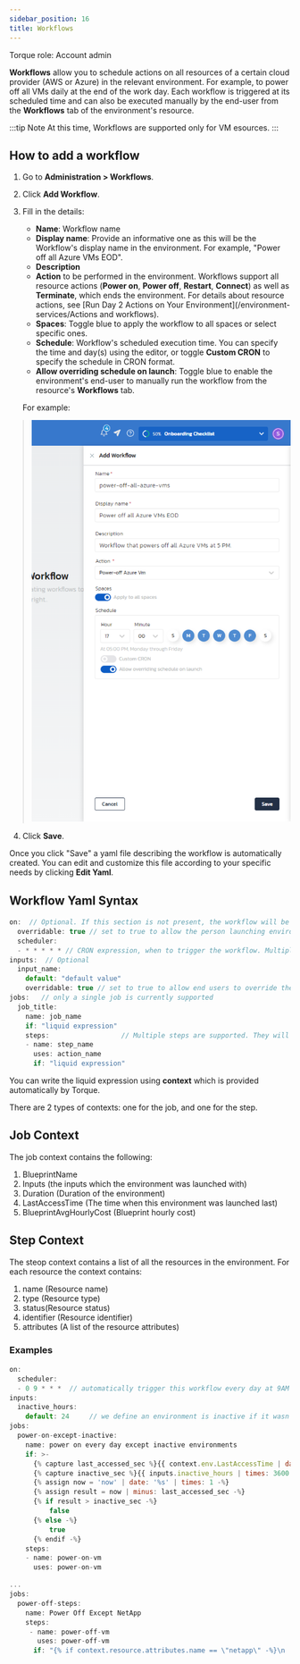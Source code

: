 ```yaml
---
sidebar_position: 16
title: Workflows
---
```


Torque role: Account admin

__Workflows__ allow you to schedule actions on all resources of a certain cloud provider (AWS or Azure) in the relevant environment. For example, to power off all VMs daily at the end of the work day. Each workflow is triggered at its scheduled time and can also be executed manually by the end-user from the __Workflows__ tab of the environment's resource.


:::tip Note
At this time, Workflows are supported only for VM esources.
:::

## How to add a workflow

1. Go to __Administration > Workflows__.
2. Click __Add Workflow__.
3. Fill in the details:
   * __Name__: Workflow name
   * __Display name__: Provide an informative one as this will be the Workflow's display name in the environment. For example, "Power off all Azure VMs EOD". 
   * __Description__
   * __Action__ to be performed in the environment. Workflows support all resource actions (__Power on__, __Power off__, __Restart__, __Connect__) as well as __Terminate__, which ends the environment. For details about resource actions, see [Run Day 2 Actions on Your Environment](/environment-services/Actions and workflows).
   * __Spaces__: Toggle blue to apply the workflow to all spaces or select specific ones.
   * __Schedule__: Workflow's scheduled execution time. You can specify the time and day(s) using the editor, or toggle __Custom CRON__ to specify the schedule in CRON format.
   * __Allow overriding schedule on launch__: Toggle blue to enable the environment's end-user to manually run the workflow from the resource's __Workflows__ tab.
  
   For example:
  > ![Locale Dropdown](/img/workflow-1.png)
4. Click __Save__.

Once you click "Save" a yaml file describing the workflow is automatically created. You can edit and customize this file according to your specific needs by clicking __Edit Yaml__.

## Workflow Yaml Syntax

```jsx title=workflow.yml
on:  // Optional. If this section is not present, the workflow will be run manually only and not automatically on schedule.
  overridable: true // set to true to allow the person launching environments to override the schedule during launch time. Defaults to false. 
  scheduler:
  - * * * * * // CRON expression, when to trigger the workflow. Multiple expressions are supported.
inputs:  // Optional
  input_name:
    default: "default value"
    overridable: true // set to true to allow end users to override the value of the input during launch time.
jobs:   // only a single job is currently supported
  job_title:
    name: job_name
    if: "liquid expression"
    steps:                  // Multiple steps are supported. They will be executed sequentially. 
    - name: step_name
      uses: action_name
      if: "liquid expression"
```

You can write the liquid expression using **context** which is provided automatically by Torque.

There are 2 types of contexts: one for the job, and one for the step.

## Job Context

The job context contains the following:
1. BlueprintName
2. Inputs (the inputs which the environment was launched with)
3. Duration (Duration of the environment)
4. LastAccessTime (The time when this environment was launched last)
5. BlueprintAvgHourlyCost (Blueprint hourly cost)

## Step Context

The steop context contains a list of all the resources in the environment. 
For each resource the context contains:

1. name (Resource name)
2. type (Resource type)
3. status(Resource status)
4. identifier (Resource identifier)
5. attributes (A list of the resource attributes)

### Examples

```jsx title=job-condition-example
on:
  scheduler:
  - 0 9 * * *  // automatically trigger this workflow every day at 9AM
inputs:
  inactive_hours:
    default: 24     // we define an environment is inactive if it wasn't used in the last 24 hours
jobs:
  power-on-except-inactive:
    name: power on every day except inactive environments 
    if: >-
      {% capture last_accessed_sec %}{{ context.env.LastAccessTime | date: '%s' | minus: 0 }}{% endcapture -%}  // calculate the last time this env was accessed from job context
      {% capture inactive_sec %}{{ inputs.inactive_hours | times: 3600 }}{% endcapture -%} // calculate what is defined as inactivity period from the workflow inputs
      {% assign now = 'now' | date: '%s' | times: 1 -%}
      {% assign result = now | minus: last_accessed_sec -%}
      {% if result > inactive_sec -%}
          false
      {% else -%}
          true
      {% endif -%}
    steps:    
    - name: power-on-vm
      uses: power-on-vm
```

```jsx title=step-condition-example
...
jobs:
  power-off-steps:
    name: Power Off Except NetApp
    steps:
     - name: power-off-vm
       uses: power-off-vm
      if: "{% if context.resource.attributes.name == \"netapp\" -%}\n  true \n{% else -%}\n  false\n{% endif -%}"
```